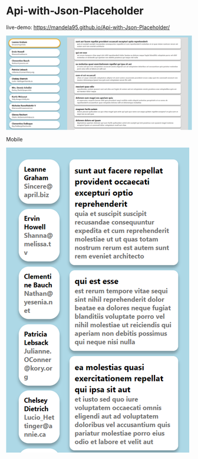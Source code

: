 # Api-with-Json-Placeholder
live-demo: https://mandela95.github.io/Api-with-Json-Placeholder/

![img(img)](https://raw.githubusercontent.com/Mandela95/Api-with-Json-Placeholder/main/api%20json%20placeholder.png)

Mobile

![img(img)](https://github.com/Mandela95/Api-with-Json-Placeholder/blob/main/Images/Mobile.png?raw=true)
